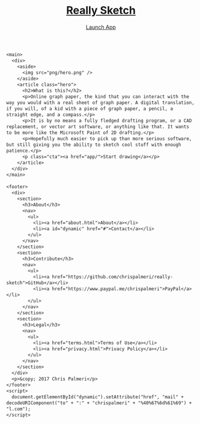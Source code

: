 <!doctype html>
<html lang="en">
  <head>
    <meta charset="utf-8" />
    <meta name="viewport" content="width=device-width, initial-scale=1, user-scalable=no" />
    <meta name="mobile-web-app-capable" content="yes">
    <meta name="description" content="Simple online graph paper with basic drafting tools. Easy to use. Create your own precision drawings, floor plans, and blueprints for free." />
    <meta property="og:image" content="https://reallysketch.com/thumbnail.png" />
    <title>Really Sketch</title>
    <link rel="canonical" href="https://reallysketch.com/" />
    <link rel="alternate" hreflang="en" href="https://reallysketch.com/">
    <link rel="manifest" href="/manifest.json" />
    <link rel="icon" sizes="192x192" href="/icon-192.png" />
    <link rel="icon" sizes="16x16" href="/favicon.ico" />
    <link rel="stylesheet" href="css/default.css" />
  </head>
  <body>
    <header>
      <div>
        <h1><a href="/">Really Sketch</a></h1>
        <p><a href="app/">Launch App</a></p>
      </div>
    </header>

    <main>
      <div>
        <aside>
          <img src="png/hero.png" />
        </aside>
        <article class="hero">
          <h2>What is this?</h2>
          <p>Online graph paper, the kind that you can interact with the way you would with a real sheet of graph paper. A digital translation, if you will, of a kid with a piece of graph paper, a pencil, a straight edge, and a compass.</p>
          <p>It is by no means a fully fledged drafting program, or a CAD replacement, or vector art software, or anything like that. It wants to be more like the Microsoft Paint of 2D drafting.</p>
          <p>Hopefully much easier to pick up than more serious software, but still giving you the ability to sketch cool stuff with enough patience.</p>
          <p class="cta"><a href="app/">Start drawing</a></p>
        </article>
      </div>
    </main>

    <footer>
      <div>
        <section>
          <h3>About</h3>
          <nav>
            <ul>
              <li><a href="about.html">About</a></li>
              <li><a id="dynamic" href="#">Contact</a></li>
            </ul>
          </nav>
        </section>
        <section>
          <h3>Contribute</h3>
          <nav>
            <ul>
              <li><a href="https://github.com/chrispalmeri/really-sketch">GitHub</a></li>
              <li><a href="https://www.paypal.me/chrispalmeri">PayPal</a></li>
            </ul>
          </nav>
        </section>
        <section>
          <h3>Legal</h3>
          <nav>
            <ul>
              <li><a href="terms.html">Terms of Use</a></li>
              <li><a href="privacy.html">Privacy Policy</a></li>
            </ul>
          </nav>
        </section>
      </div>
      <p>&copy; 2017 Chris Palmeri</p>
    </footer>
    <script>
      document.getElementById("dynamic").setAttribute("href", "mail" + decodeURIComponent("to" + ":" + "chrispalmeri" + "%40%67%6d%61%69") + "l.com");
    </script>
  </body>
</html>